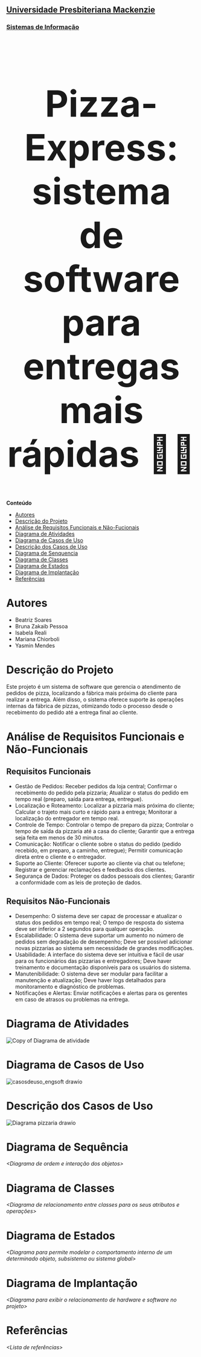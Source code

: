 <h2><a href= "https://www.mackenzie.br">Universidade Presbiteriana Mackenzie</a></h2>
<h3><a href= "https://www.mackenzie.br/graduacao/sao-paulo-higienopolis/sistemas-de-informacao">Sistemas de Informação</a></h3>


<font size="+12"><center>
# Pizza-Express: sistema de software para entregas mais rápidas 🛵🍕
</center></font>


**Conteúdo**

- [Autores](#nome-alunos)
- [Descrição do Projeto](#introdução-do-projeto)
- [Análise de Requisitos Funcionais e Não-Fucionais](#descrição-dos-requisitos)
- [Diagrama de Atividades](#diagrama-de-atividades) 
- [Diagrama de Casos de Uso](#diagrama-de-comportamento-atores)
- [Descrição dos Casos de Uso](#descrição-das-funcões)
- [Diagrama de Senquencia](#diagrama-de-ordem-interações)
- [Diagrama de Classes](#diagrama-orientado-objetos)
- [Diagrama de Estados](#diagrama-estrutura-componente)
- [Diagrama de Implantação](#diagrama-de-hardware-software)
- [Referências](#referências)


# Autores

* Beatriz Soares
* Bruna Zakaib Pessoa
* Isabela Reali
* Mariana Chiorboli
* Yasmin Mendes



# Descrição do Projeto

Este projeto é um sistema de software que gerencia o atendimento de pedidos de pizza, localizando a fábrica mais próxima do cliente para realizar a entrega. Além disso, o sistema oferece suporte às operações internas da fábrica de pizzas, otimizando todo o processo desde o recebimento do pedido até a entrega final ao cliente.

# Análise de Requisitos Funcionais e Não-Funcionais
## Requisitos Funcionais
* Gestão de Pedidos:
Receber pedidos da loja central;
Confirmar o recebimento do pedido pela pizzaria;
Atualizar o status do pedido em tempo real (preparo, saída para entrega, entregue).
* Localização e Roteamento:
Localizar a pizzaria mais próxima do cliente;
Calcular o trajeto mais curto e rápido para a entrega;
Monitorar a localização do entregador em tempo real.
* Controle de Tempo:
Controlar o tempo de preparo da pizza;
Controlar o tempo de saída da pizzaria até a casa do cliente;
Garantir que a entrega seja feita em menos de 30 minutos.
* Comunicação:
Notificar o cliente sobre o status do pedido (pedido recebido, em preparo, a caminho, entregue);
Permitir comunicação direta entre o cliente e o entregador.
* Suporte ao Cliente:
Oferecer suporte ao cliente via chat ou telefone;
Registrar e gerenciar reclamações e feedbacks dos clientes.
* Segurança de Dados:
Proteger os dados pessoais dos clientes;
Garantir a conformidade com as leis de proteção de dados.

## Requisitos Não-Funcionais
* Desempenho:
O sistema deve ser capaz de processar e atualizar o status dos pedidos em tempo real;
O tempo de resposta do sistema deve ser inferior a 2 segundos para qualquer operação.
* Escalabilidade:
O sistema deve suportar um aumento no número de pedidos sem degradação de desempenho;
Deve ser possível adicionar novas pizzarias ao sistema sem necessidade de grandes modificações.
* Usabilidade:
A interface do sistema deve ser intuitiva e fácil de usar para os funcionários das pizzarias e entregadores;
Deve haver treinamento e documentação disponíveis para os usuários do sistema.
* Manutenibilidade:
O sistema deve ser modular para facilitar a manutenção e atualização;
Deve haver logs detalhados para monitoramento e diagnóstico de problemas.
* Notificações e Alertas:
Enviar notificações e alertas para os gerentes em caso de atrasos ou problemas na entrega.

# Diagrama de Atividades
![Copy of Diagrama de atividade](https://github.com/user-attachments/assets/25c9f71c-a339-4b76-b22c-84ec1d7f4287)



# Diagrama de Casos de Uso
![casosdeuso_engsoft drawio](https://github.com/user-attachments/assets/e3b2fc58-55b9-432a-bc30-4a2905a08340)



# Descrição dos Casos de Uso
![Diagrama pizzaria drawio](https://github.com/user-attachments/assets/7e8a20d6-2ef5-4b6d-ae4e-64250ba2c5a1)


# Diagrama de Sequência

*&lt;Diagrama de ordem e interação dos objetos&gt;*

# Diagrama de Classes

*&lt;Diagrama de relacionamento entre classes para os seus atributos e operações&gt;*

# Diagrama de Estados

*&lt;Diagrama para permite modelar o comportamento interno de um determinado objeto, subsistema ou sistema global&gt;*

# Diagrama de Implantação

*&lt;Diagrama para exibir o relacionamento de hardware e software no projeto&gt;*

# Referências

*&lt;Lista de referências&gt;*
